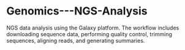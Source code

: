 # Genomics---NGS-Analysis
NGS data analysis using the Galaxy platform.
The workflow includes downloading sequence data, performing quality control,
trimming sequences, aligning reads, and generating summaries. 
